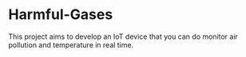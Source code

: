 # Harmful-Gases
This project aims to develop an IoT device that you can do monitor air pollution and temperature in real time.
